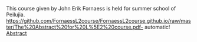 This course given by John Erik Fornaess is held for summer school of Peilujia.
https://github.com/FornaessL2course/FornaessL2course.github.io/raw/master/The%20Abstract%20for%20L%5E2%20course.pdf- automatic!
[Abstract](https://github.com/FornaessL2course/FornaessL2course.github.io/raw/master/The%20Abstract%20for%20L%5E2%20course.pdf)
